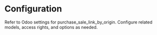 # Configuration

Refer to Odoo settings for purchase_sale_link_by_origin. Configure related models, access rights, and options as needed.
